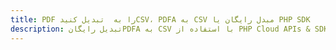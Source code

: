 ---title: PDF را به  تبدیل کنیدCSV، PDFA به CSV مبدل رایگان یا PHP SDKdescription: تبدیل رایگانPDFA به CSV با استفاده از PHP Cloud APIs & SDK همچنین اسناد PDF را در Cloud ایجاد، ویرایش و رندر کنید.---